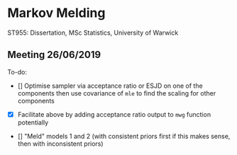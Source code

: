 # Markov Melding
ST955: Dissertation, MSc Statistics, University of Warwick

## Meeting 26/06/2019
To-do:
* [] Optimise sampler via acceptance ratio or ESJD on one of the components then use covariance of `mle` to find the scaling for other components
* [x] Facilitate above by adding acceptance ratio output to `mwg` function potentially
* [] "Meld" models 1 and 2 (with consistent priors first if this makes sense, then with inconsistent priors)